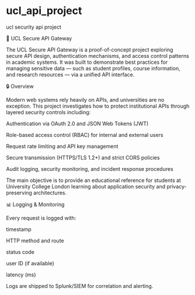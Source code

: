 # ucl_api_project
ucl security api project

🏫 UCL Secure API Gateway

The UCL Secure API Gateway is a proof-of-concept project exploring secure API design, authentication mechanisms, and access control patterns in academic systems.
It was built to demonstrate best practices for managing sensitive data — such as student profiles, course information, and research resources — via a unified API interface.


🔒 Overview

Modern web systems rely heavily on APIs, and universities are no exception.
This project investigates how to protect institutional APIs through layered security controls including:

Authentication via OAuth 2.0 and JSON Web Tokens (JWT)

Role-based access control (RBAC) for internal and external users

Request rate limiting and API key management

Secure transmission (HTTPS/TLS 1.2+) and strict CORS policies

Audit logging, security monitoring, and incident response procedures

The main objective is to provide an educational reference for students at University College London learning about application security and privacy-preserving architectures.

📊 Logging & Monitoring

Every request is logged with:

timestamp

HTTP method and route

status code

user ID (if available)

latency (ms)

Logs are shipped to Splunk/SIEM for correlation and alerting.

